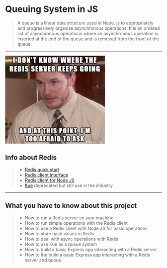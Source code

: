# Queuing System in JS
> A queue is a linear data structure used in Node. js to appropriately and progressively organize asynchronous operations. It is an ordered list of asynchronous operations where an asynchronous operation is inserted at the end of the queue and is removed from the front of the queue.
---
![redis](redis.png)
## Info about Redis
>
> * [Redis quick start](https://intranet.alxswe.com/rltoken/8xeApIhnxgFZkgn54BiIeA)
> * [Redis client interface](https://intranet.alxswe.com/rltoken/1rq3ral-3C5O1t67dbGcWg)
> * [Redis client for Node JS](https://intranet.alxswe.com/rltoken/mRftfl67BrNvl-RM5JQfUA)
> * [Kue](https://intranet.alxswe.com/rltoken/yTC3Ci2IV2US24xJsBfMgQ) deprecated but still use in the industry
---
## What you have to know about this project
> * How to run a Redis server on your machine
> * How to run simple operations with the Redis client
> * How to use a Redis client with Node JS for basic operations
> * How to store hash values in Redis
> * How to deal with async operations with Redis
> * How to use Kue as a queue system
> * How to build a basic Express app interacting with a Redis server
> * How to the build a basic Express app interacting with a Redis server and queue
